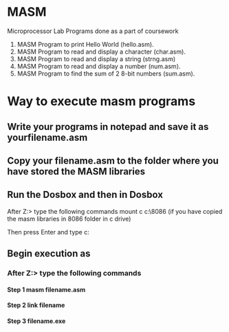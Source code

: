 # MASM
Microprocessor Lab Programs done as a part of coursework

1. MASM Program to print Hello World (hello.asm).
2. MASM Program to read and display a character (char.asm).
3. MASM Program to read and display a string (strng.asm)
4. MASM Program to read and display a number (num.asm).
5. MASM Program to find the sum of 2 8-bit numbers (sum.asm).


# Way to execute masm programs 

## Write your programs in notepad and save it as yourfilename.asm 

## Copy your filename.asm to the folder where you have stored the MASM libraries

## Run the Dosbox and then in Dosbox
After Z:\>   type the following commands
mount c c:\8086  (if you have copied the masm libraries in 8086 folder in c drive)

Then press Enter and type
c:

## Begin execution as 

### After Z:\>   type the following commands
#### Step 1 masm filename.asm
#### Step 2 link filename
#### Step 3 filename.exe
